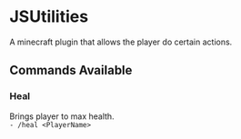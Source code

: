 # JSUtilities
A minecraft plugin that allows the player do certain actions.

## Commands Available
### Heal  
Brings player to max health.  
`- /heal <PlayerName>`

